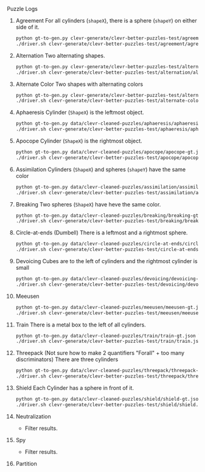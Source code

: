Puzzle Logs

1. Agreement
    For all cylinders (`shapeX`), there is a sphere (`shapeY`) on either side of it.
    ```bash
    python gt-to-gen.py clevr-generate/clevr-better-puzzles-test/agreement/agreement-gt.json True
    ./driver.sh clevr-generate/clevr-better-puzzles-test/agreement/agreement.json agreement "3 4 5" "0 1 2" "- 3 -N 100"
    ```

1. Alternation
    Two alternating shapes.
    ```bash
    python gt-to-gen.py clevr-generate/clevr-better-puzzles-test/alternation/alternation-gt.json True
    ./driver.sh clevr-generate/clevr-better-puzzles-test/alternation/alternation.json aatest "3 4 5" "0 1 2" "- 2 -N 100 -C 1"
    ```

1. Alternate Color
    Two shapes with alternating colors
    ```bash
    python gt-to-gen.py clevr-generate/clevr-better-puzzles-test/alternate-color/alternate-color-gt.json True
    ./driver.sh clevr-generate/clevr-better-puzzles-test/alternate-color/alternate-color.json agtest "3 4 5" "0 1 2" "- 2 -N 100 -C 1"
    ```
1. Aphaeresis
    Cylinder (`ShapeX`) is the leftmost object.
    ```bash
    python gt-to-gen.py data/clevr-cleaned-puzzles/aphaeresis/aphaeresis-gt.json True
    ./driver.sh clevr-generate/clevr-better-puzzles-test/aphaeresis/aphaeresis.json aphaeresis "3 4 5" "0 1 2" "- 2 -N 100 -C 1"    
    ```
1. Apocope
    Cylinder (`ShapeX`) is the rightmost object.    
    ```bash
    python gt-to-gen.py data/clevr-cleaned-puzzles/apocope/apocope-gt.json True
    ./driver.sh clevr-generate/clevr-better-puzzles-test/apocope/apocope.json apocope "3 4 5" "0 1 2" "- 2 -N 100 -C 1"
    ```
1. Assimilation
    Cylinders (`ShapeX`) and spheres (`shapeY`) have the same color
    ```bash
    python gt-to-gen.py data/clevr-cleaned-puzzles/assimilation/assimilation-gt.json True
    ./driver.sh clevr-generate/clevr-better-puzzles-test/assimilation/assimilation.json assimilation "3 4 5" "0 1 2" "- 2 -N 100 -C 1"
    ```
1. Breaking
    Two spheres (`ShapeX`) have heve the same color.
    ```bash
    python gt-to-gen.py data/clevr-cleaned-puzzles/breaking/breaking-gt.json True
    ./driver.sh clevr-generate/clevr-better-puzzles-test/breaking/breaking.json breaking "3 4 5" "0 1 2" "- 2 -N 100 -C 2"
    ```
1. Circle-at-ends
    (Dumbell) There is a leftmost and a rightmost sphere.
    ```bash
    python gt-to-gen.py data/clevr-cleaned-puzzles/circle-at-ends/circle-at-ends-gt.json True
    ./driver.sh clevr-generate/clevr-better-puzzles-test/circle-at-ends/circle-at-ends.json circle-at-ends "3 4 5" "0 1 2" "- 3 -N 100 -C 2"
    ```
1. Devoicing
    Cubes are to the left of cylinders and the rightmost cylinder is small
    ```bash
    python gt-to-gen.py data/clevr-cleaned-puzzles/devoicing/devoicing-gt.json True
    ./driver.sh clevr-generate/clevr-better-puzzles-test/devoicing/devoicing.json devoicing "3 4 5" "0 1 2" "- 2 -N 100 -C 1"
    ```
1. Meeusen
    ```bash
    python gt-to-gen.py data/clevr-cleaned-puzzles/meeusen/meeusen-gt.json True
    ./driver.sh clevr-generate/clevr-better-puzzles-test/meeusen/meeusen.json meeusen "3 4 5" "0 1 2" "- 2 -N 100 -C 2"
    ```
1. Train
    There is a metal box to the left of all cylinders.
    ```bash
    python gt-to-gen.py data/clevr-cleaned-puzzles/train/train-gt.json True
    ./driver.sh clevr-generate/clevr-better-puzzles-test/train/train.json train "3 4 5" "0 1 2" "- 2 -N 100 -C 2"
    ```
1. Threepack (Not sure how to make 2 quantifiers "Forall" + too many discriminators)
    There are three cylinders
    ```bash
    python gt-to-gen.py data/clevr-cleaned-puzzles/threepack/threepack-gt.json True
    ./driver.sh clevr-generate/clevr-better-puzzles-test/threepack/threepack.json threepack "3 4 5" "0 1 2" "- 3 -N 100 -C 2 "
    ```
1. Shield
    Each Cylinder has a sphere in front of it.
    ```bash
    python gt-to-gen.py data/clevr-cleaned-puzzles/shield/shield-gt.json True
    ./driver.sh clevr-generate/clevr-better-puzzles-test/shield/shield.json shield "3 4 5" "0 1 2" "- 2 -N 100"
    ```
1. Neutralization
    * Filter results.
1. Spy
    * Filter results.
1. Partition
    
